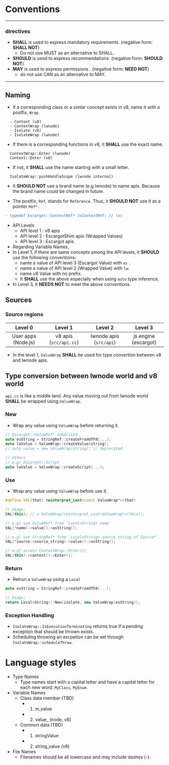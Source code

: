 # Conventions



--------

### directives

* **SHALL** is used to express mandatory requirements. (negative form: **SHALL NOT**)
  * Do not use MUST as an alternative to SHALL.
* **SHOULD** is used to express recommendations. (negative form: **SHOULD NOT**)
* **MAY** is used to express permissions .  (negative form: **NEED NOT**)
  * do not use CAN as an alternative to MAY.

---------



## Naming

- If a corresponding class or a simlar concept exists in v8, name it with a postfix, `Wrap`.
```
  - Context (v8)
  - ContextWrap (lwnode)
  - Isolate (v8)
  - IsolateWrap (lwnode)
```

- If there is a corresponding functions in v8, it **SHALL** use the exact name.
```
  ContextWrap::Enter (lwnode)
  Context::Enter (v8)
```

- If not, it **SHALL** use the name starting with a small letter.
```
  IsolateWrap::pushHandleScope (lwnode internal)
```

- It **SHOULD NOT** use a brand name (e.g lwnode) to name apis. Because the brand name could be changed in future.

- The postfix, `Ref`, stands for `Reference`. Thus, it **SHOULD NOT** use it as a pointer `Ref*`.

```diff
- typedef Escargot::ContextRef* JsContextRef; // (x)
```

* API Levels
  * API level 1 : v8 apis
  * API level 2 : EscargotShim apis (Wrapped Values)
  * API level 3 : Escargot apis
* Regarding Variable Names, 
* In Level 1, if there are same concepts among the API levels, it **SHOULD** use the following conventions:
  * name a value of API level 3 (Escargot Value) with `es` .
  * name a value of API level 2 (Wrapped Value) with `lw`.
  * name v8 Value with no prefix.
  * It **SHALL** use the above especially when using `auto` type inference.
* In Level 3, it **NEEDS NOT** to meet the above conventions.



## Sources

### Source regions

|       Level 0       |        Level 1         |         Level 2         |       Level 3        |
| :-----------------: | :--------------------: | :---------------------: | :------------------: |
| User apps (Node.js) | v8 apis (`src/api.cc`) | lwnode apis (`src/api`) | js engine (escargot) |

* In the level 1, `ValueWrap` **SHALL** be used for type convertion between v8 and lwnode apis.

  

## Type conversion between lwnode world and v8 world

`api.cc` is like a middle land. Any value moving out from lwnode world **SHALL** be wrapped using `ValueWrap`.



### New
- Wrap any value using `ValueWrap` before returning it.

```c++
// Escargot::ValueRef* inherited
auto esString = StringRef::createFromUTF8(...);
auto lwValue = ValueWrap::createValue(string);
// auto value = new ValueWrap(string); // deprecated

// Others 
// e.g) Escargot::Script
auto lwValue = ValueWrap::createScript(...);
```



### Use

- Wrap any value using `ValueWrap` before use it.

```c++
#define VAL(that) reinterpret_cast<const ValueWrap*>(that)

// Usage:
VAL(this); // = ValueWrap(reinterpret_cast<ValueWrap*>(this));

// e.g) use ValueRef* from `Local<String> name`
VAL(*name)->value()->asString();

// e.g) use StringRef* from `Local<String> source_string of Source*`
VAL(*source->source_string)->value()->asString();

// e.g) access ContextWrap::Enter();
VAL(this)->context()->Enter();
```



### Return

* Retrun a `ValueWrap` using a `Local`

```c++
auto esString = StringRef::createFromUTF8(...);

// Usage:   
return Local<String>::New(isolate, new ValueWrap(esString));
```



### Exception Handling

* `IsolateWrap::IsExecutionTerminating` returns true if a pending exception that should be thrown exists.
* Scheduling throwing an excpetion can be set through `IsolateWrap::scheduleThrow`.



# Language styles

- Type Names
  - Type names start with a capital letter and have a capital letter for each new word: `MyClass`, `MyEnum`.
- Variable Names
  - Class data member (TBD)
    - 1) m_value
    - 2) value_ (node, v8)
  - Common data (TBD)
    - 1) stringValue
    - 2) string_value (v8)
- File Names
  - Filenames should be all lowercase and may include dashes (-).

